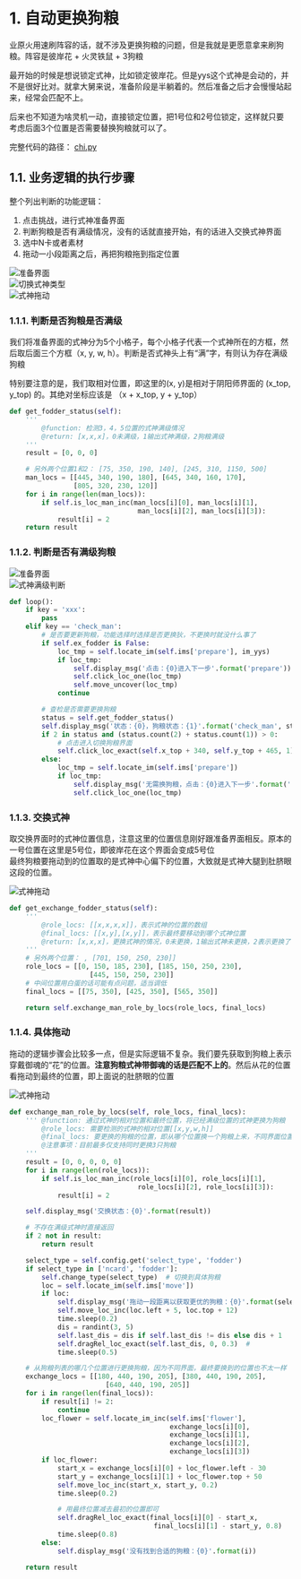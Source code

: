 # 1. 自动更换狗粮

业原火用速刷阵容的话，就不涉及更换狗粮的问题，但是我就是更愿意拿来刷狗粮。阵容是彼岸花 + 火灵铁鼠 + 3狗粮  

最开始的时候是想说锁定式神，比如锁定彼岸花。但是yys这个式神是会动的，并不是很好比对。就拿大舅来说，准备阶段是半躺着的。然后准备之后才会慢慢站起来，经常会匹配不上。  

后来也不知道为啥灵机一动，直接锁定位置，把1号位和2号位锁定，这样就只要考虑后面3个位置是否需要替换狗粮就可以了。  

完整代码的路径： [chi.py](../../src/chi.py)  

## 1.1. 业务逻辑的执行步骤

整个列出判断的功能逻辑：  

1. 点击挑战，进行式神准备界面
2. 判断狗粮是否有满级情况，没有的话就直接开始，有的话进入交换式神界面
3. 选中N卡或者素材
4. 拖动一小段距离之后，再把狗粮拖到指定位置

![准备界面](images/业原火.jpg)  
![切换式神类型](images/切换式神类型.jpg)  
![式神拖动](images/式神拖动.jpg)  

### 1.1.1. 判断是否狗粮是否满级

我们将准备界面的式神分为5个小格子，每个小格子代表一个式神所在的方框，然后取后面三个方框（x, y, w, h）。判断是否式神头上有“满”字，有则认为存在满级狗粮  

特别要注意的是，我们取相对位置，即这里的(x, y)是相对于阴阳师界面的 (x_top, y_top) 的。其绝对坐标应该是 （x + x_top, y + y_top）  

```python
def get_fodder_status(self):
    '''
        @function: 检测3，4，5位置的式神满级情况
        @return: [x,x,x]，0未满级，1输出式神满级，2狗粮满级
    '''
    result = [0, 0, 0]

    # 另外两个位置1和2： [75, 350, 190, 140], [245, 310, 1150, 500]
    man_locs = [[445, 340, 190, 180], [645, 340, 160, 170],
                [805, 320, 230, 120]]
    for i in range(len(man_locs)):
        if self.is_loc_man_inc(man_locs[i][0], man_locs[i][1],
                                man_locs[i][2], man_locs[i][3]):
            result[i] = 2
    return result
```

### 1.1.2. 判断是否有满级狗粮

![准备界面](images/准备界面.jpg)  
![式神满级判断](images/满级.jpg)  

```python
def loop():
    if key = 'xxx':
        pass
    elif key == 'check_man':
        # 是否要更新狗粮，功能选择时选择是否更换狄，不更换时就没什么事了
        if self.ex_fodder is False:
            loc_tmp = self.locate_im(self.ims['prepare'], im_yys)
            if loc_tmp:
                self.display_msg('点击：{0}进入下一步'.format('prepare'))
                self.click_loc_one(loc_tmp)
                self.move_uncover(loc_tmp)
            continue

        # 查检是否需要更换狗粮
        status = self.get_fodder_status()
        self.display_msg('状态：{0}，狗粮状态：{1}'.format('check_man', status))
        if 2 in status and (status.count(2) + status.count(1)) > 0:
            # 点击进入切换狗粮界面
            self.click_loc_exact(self.x_top + 340, self.y_top + 465, 1)
        else:
            loc_tmp = self.locate_im(self.ims['prepare'])
            if loc_tmp:
                self.display_msg('无需换狗粮，点击：{0}进入下一步'.format('prepare'))
                self.click_loc_one(loc_tmp)
```

### 1.1.3. 交换式神

取交换界面时的式神位置信息，注意这里的位置信息刚好跟准备界面相反。原本的一号位置在这里是5号位，即彼岸花在这个界面会变成5号位  
最终狗粮要拖动到的位置取的是式神中心偏下的位置，大致就是式神大腿到肚脐眼这段的位置。  

![式神拖动](images/式神拖动.jpg)  

```python
def get_exchange_fodder_status(self):
    '''
        @role_locs: [[x,x,x,x]]，表示式神的位置的数组
        @final_locs: [[x,y],[x,y]]，表示最终要移动到哪个式神位置
        @return: [x,x,x]，更换式神的情况，0未更换，1输出式神未更换，2表示更换了
    '''
    # 另外两个位置： , [701, 150, 250, 230]]
    role_locs = [[0, 150, 185, 230], [185, 150, 250, 230],
                    [445, 150, 250, 230]]
    # 中间位置用白蛋的话可能有点问题，适当调低
    final_locs = [[75, 350], [425, 350], [565, 350]]

    return self.exchange_man_role_by_locs(role_locs, final_locs)
```

### 1.1.4. 具体拖动

拖动的逻辑步骤会比较多一点，但是实际逻辑不复杂。我们要先获取到狗粮上表示穿戴御魂的“花”的位置。**注意狗粮式神带御魂的话是匹配不上的**。然后从花的位置看拖动到最终的位置，即上面说的肚脐眼的位置  

![式神拖动](images/式神拖动.jpg)  

```python
def exchange_man_role_by_locs(self, role_locs, final_locs):
    ''' @function: 通过式神的相对位置和最终位置，将已经满级位置的式神更换为狗粮
        @role_locs: 需要检测的式神的相对位置[[x,y,w,h]]
        @final_locs: 要更换的狗粮的位置，即从哪个位置换一个狗粮上来，不同界面位置不同
        @注意事项：目前最多仅支持同时更换3只狗粮
    '''
    result = [0, 0, 0, 0, 0]
    for i in range(len(role_locs)):
        if self.is_loc_man_inc(role_locs[i][0], role_locs[i][1],
                                role_locs[i][2], role_locs[i][3]):
            result[i] = 2

    self.display_msg('交换状态：{0}'.format(result))

    # 不存在满级式神时直接返回
    if 2 not in result:
        return result

    select_type = self.config.get('select_type', 'fodder')
    if select_type in ['ncard', 'fodder']:
        self.change_type(select_type)  # 切换到具体狗粮
        loc = self.locate_im(self.ims['move'])
        if loc:
            self.display_msg('拖动一段距离以获取更优的狗粮：{0}'.format(select_type))
            self.move_loc_inc(loc.left + 5, loc.top + 12)
            time.sleep(0.2)
            dis = randint(3, 5)
            self.last_dis = dis if self.last_dis != dis else dis + 1
            self.dragRel_loc_exact(self.last_dis, 0, 0.3)  #
            time.sleep(0.5)

    # 从狗粮列表的哪几个位置进行更换狗粮，因为不同界面，最终要换到的位置也不太一样
    exchange_locs = [[180, 440, 190, 205], [380, 440, 190, 205],
                        [640, 440, 190, 205]]
    for i in range(len(final_locs)):
        if result[i] != 2:
            continue
        loc_flower = self.locate_im_inc(self.ims['flower'],
                                        exchange_locs[i][0],
                                        exchange_locs[i][1],
                                        exchange_locs[i][2],
                                        exchange_locs[i][3])
        if loc_flower:
            start_x = exchange_locs[i][0] + loc_flower.left - 30
            start_y = exchange_locs[i][1] + loc_flower.top + 50
            self.move_loc_inc(start_x, start_y, 0.2)
            time.sleep(0.2)

            # 用最终位置减去最初的位置即可
            self.dragRel_loc_exact(final_locs[i][0] - start_x,
                                    final_locs[i][1] - start_y, 0.8)
            time.sleep(0.8)
        else:
            self.display_msg('没有找到合适的狗粮：{0}'.format(i))

    return result
```
